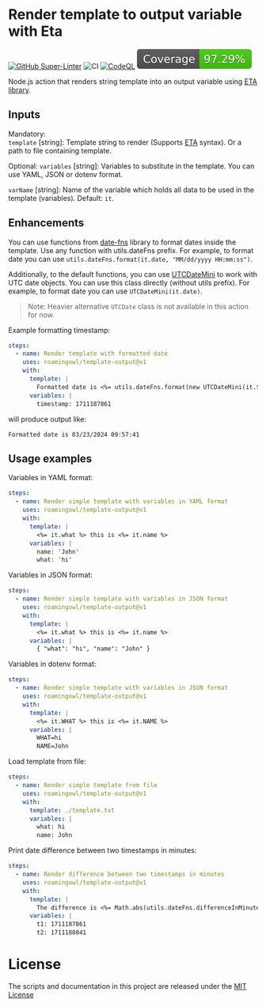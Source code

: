 # Render template to output variable with Eta

[![GitHub Super-Linter](https://github.com/roamingowl/template-output/actions/workflows/linter.yml/badge.svg)](https://github.com/super-linter/super-linter)
![CI](https://github.com/roamingowl/template-output/actions/workflows/ci.yml/badge.svg)
[![CodeQL](https://github.com/roamingowl/template-output/actions/workflows/codeql-analysis.yml/badge.svg)](https://github.com/actions/typescript-action/actions/workflows/codeql-analysis.yml)
[![Coverage](./badges/coverage.svg)](./badges/coverage.svg)

Node.js action that renders string template into an output variable using [ETA library](https://eta.js.org/). 

## Inputs
Mandatory:  
`template` [string]: Template string to render (Supports [ETA](https://eta.js.org/) syntax). Or a path to file containing template.

Optional:
`variables` [string]: Variables to substitute in the template. You can use YAML, JSON or dotenv format. 

`varName` [string]: Name of the variable which holds all data to be used in the template (variables). Default: `it`.

## Enhancements
You can use functions from [date-fns](https://date-fns.org/) library to format dates inside the template.
Use any function with utils.dateFns prefix. For example, to format date you can use `utils.dateFns.format(it.date, "MM/dd/yyyy HH:mm:ss")`.

Additionally, to the default functions, you can use [UTCDateMini](https://github.com/date-fns/utc#readme) to work with UTC date objects.
You can use this class directly (without utils prefix). For example, to format date you can use `UTCDateMini(it.date)`.

> Note: Heavier alternative `UTCDate` class is not available in this action for now.

Example formatting timestamp:
```yaml
steps:
  - name: Render template with formatted date
    uses: roamingowl/template-output@v1
    with:
      template: |
        Formatted date is <%= utils.dateFns.format(new UTCDateMini(it.timestamp * 1000), "MM/dd/yyyy HH:mm:ss") %>
      variables: |
        timestamp: 1711187861
```

will produce output like:
```
Formatted date is 03/23/2024 09:57:41
```

## Usage examples

Variables in YAML format:
```yaml
steps:
  - name: Render simple template with variables in YAML format
    uses: roamingowl/template-output@v1
    with:
      template: |
        <%= it.what %> this is <%= it.name %>
      variables: |
        name: 'John'
        what: 'hi'
```

Variables in JSON format:
```yaml
steps:
  - name: Render simple template with variables in JSON format
    uses: roamingowl/template-output@v1
    with:
      template: |
        <%= it.what %> this is <%= it.name %>
      variables: |
        { "what": "hi", "name": "John" }
```

Variables in dotenv format:
```yaml
steps:
  - name: Render simple template with variables in JSON format
    uses: roamingowl/template-output@v1
    with:
      template: |
        <%= it.WHAT %> this is <%= it.NAME %>
      variables: |
        WHAT=hi
        NAME=John
```

Load template from file:
```yaml
steps:
  - name: Render simple template from file
    uses: roamingowl/template-output@v1
    with:
      template: ./template.txt
      variables: |
        what: hi
        name: John
```

Print date difference between two timestamps in minutes:
```yaml
steps:
  - name: Render difference between two timestamps in minutes
    uses: roamingowl/template-output@v1
    with:
      template: |
        The difference is <%= Math.abs(utils.dateFns.differenceInMinutes(new Date(it.t1 * 1000), new Date(it.t2 * 1000))) %> minutes
      variables: |
        t1: 1711187861
        t2: 1711188041
```

# License
The scripts and documentation in this project are released under the [MIT License](LICENSE)